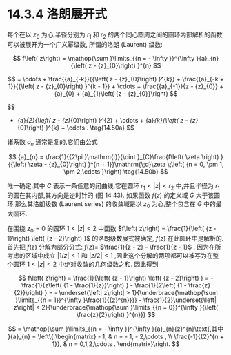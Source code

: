 # 14.3.4 洛朗展开式

每个在以 ${z}_{0}$ 为心,半径分别为 ${r}_{1}$ 和 ${r}_{2}$ 的两个同心圆周之间的圆环内部解析的函数可以被展开为一个广义幂级数, 所谓的洛朗 (Laurent) 级数:

$$
f\left( z\right)  = \mathop{\sum }\limits_{{n =  - \infty }}^{\infty }{a}_{n}{\left( z - {z}_{0}\right) }^{n}
$$

$$
= \cdots  + \frac{{a}_{-k}}{{\left( z - {z}_{0}\right) }^{k}} + \frac{{a}_{-k + 1}}{{\left( z - {z}_{0}\right) }^{k - 1}} + \cdots  + \frac{{a}_{-1}}{z - {z}_{0}} + {a}_{0} + {a}_{1}\left( {z - {z}_{0}}\right)
$$

$$
+ {a}_{2}{\left( z - {z}_{0}\right) }^{2} + \cdots  + {a}_{k}{\left( z - {z}_{0}\right) }^{k} + \cdots . \tag{14.50a}
$$

诸系数 ${a}_{n}$ 通常是复的,它们由公式

$$
{a}_{n} = \frac{1}{{2\pi }\mathrm{i}}{\oint }_{C}\frac{f\left( \zeta \right) }{{\left( \zeta  - {z}_{0}\right) }^{n + 1}}\mathrm{\;d}\zeta \;\left( {n = 0, \pm  1, \pm  2,\cdots }\right)  \tag{14.50b}
$$

唯一确定,其中 $C$ 表示一条任意的闭曲线,它在圆环 ${r}_{1} < \left| z\right|  < {r}_{2}$ 中,并且半径为 ${r}_{1}$ 的圆在其内部,其方向是逆时针的 (图 14.43). 如果函数 $f\left( z\right)$ 的定义域 $G$ 大于该圆环,那么其洛朗级数 (Laurent series) 的收敛域是以 ${z}_{0}$ 为心,整个包含在 $G$ 中的最大圆环.

在围绕 ${z}_{0} = 0$ 的圆环 $1 < \left| z\right|  < 2$ 中函数 $f\left( z\right)  = \frac{1}{\left( {z - 1}\right) \left( {z - 2}\right) }$ 的洛朗级数展式被确定, $f\left( z\right)$ 在此圆环中是解析的. 首先把 $f\left( z\right)$ 分解为部分分式: $f\left( z\right)  =$ $\frac{1}{z - 2} - \frac{1}{z - 1}$ . 因为在所考虑的区域中成立 $\left| {1/z}\right|  < 1$ 和 $\left| {z/2}\right|  < 1$ ,因此这个分解的两项都可以被写为在整个圆环 $1 < \left| z\right|  < 2$ 中绝对收敛的几何级数之和. 因此得到

$$
f\left( z\right)  = \frac{1}{\left( {z - 1}\right) \left( {z - 2}\right) } =  - \frac{1}{z\left( {1 - \frac{1}{z}}\right) } - \frac{1}{2\left( {1 - \frac{z}{2}}\right) } =  - \underset{\left| z\right|  > 1}{\underbrace{\mathop{\sum }\limits_{{n = 1}}^{\infty }\frac{1}{{z}^{n}}}} - \frac{1}{2}\underset{\left| z\right|  < 2}{\underbrace{\mathop{\sum }\limits_{{n = 0}}^{\infty }{\left( \frac{z}{2}\right) }^{n}}}
$$

$$
= \mathop{\sum }\limits_{{n =  - \infty }}^{\infty }{a}_{n}{z}^{n}\text{,其中 }{a}_{n} = \left\{  \begin{matrix}  - 1, & n =  - 1, - 2,\cdots , \\  \frac{-1}{{2}^{n + 1}}, & n = 0,1,2,\cdots . \end{matrix}\right.
$$
